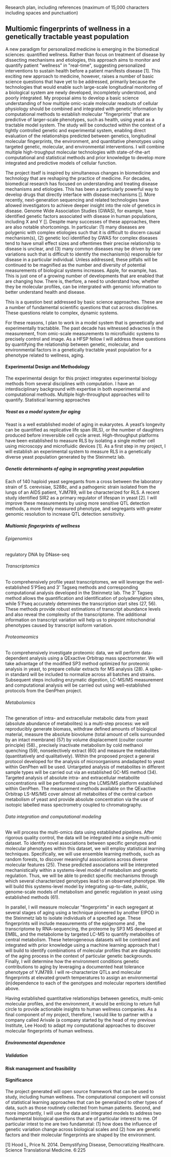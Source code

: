 Research plan, including references
(maximum of 15,000 characters including spaces and punctuation)

## Multiomic fingerprints of wellness in a genetically tractable yeast population

A new paradigm for personalized medicine is emerging in the biomedical sciences: quantified wellness. Rather than focus on treatment of disease by dissecting mechanisms and etiologies, this approach aims to monitor and quantify patient "wellness" in "real-time", suggesting personalized interventions to sustain health before a patient manifests disease [1]. This exciting new approach to medicine, however, raises a number of basic science questions that have yet to be addressed, primarily because the technologies that would enable such large-scale longitudinal monitoring of a biological system are newly developed, incompletely understood, and poorly integrated.  My proposal aims to develop a basic science understanding of how multiple omic-scale molecular readouts of cellular physiology should be combined and integrated with genetic information by computational methods to establish molecular "fingerprints" that are predictive of larger-scale phenotypes, such as health, using yeast as a tractable model system. The study will be conducted within the context of a tightly controlled genetic and experimental system, enabling direct evaluation of the relationships predicted between genetics, longitudinal molecular fingerprints, the environment, and quantitative phenotypes using targeted genetic, molecular, and environmental interventions. I will combine multiple high-troughput molecular technologies with state-of-the-art computational and statistical methods and prior knowledge to develop more integrated and predictive models of cellular function.

The project itself is inspired by simultaneous changes in biomedicine and technology that are reshaping the practice of medicine. For decades, biomedical research has focused on understanding and treating disease mechanisms and etiologies. This has been a particularly powerful way to develop drugs that directly interface with disease mechanisms []. More recently, next-generation sequencing and related technologies have allowed investigators to achieve deeper insight into the role of genetics in disease. Genome Wide Association Studies (GWAS), for example, have identified genetic factors associated with disease in human populations, including X and Y []. Despite many successes of these approaches, there are also notable shortcomings. In particular: (1) many diseases are polygenic with complex etiologies such that it is difficult to discern causal mechanism(s), (2) genetic loci identified by GWAS for complex diseases tend to have small effect sizes and oftentimes their precise relationship to disease is unclear, and (3) many common diseases may be driven by rare variations such that is difficult to identify the mechanism(s) responsible for disease in a particular individual. Unless addressed, these pitfalls will be continued to be magnified as the number and diversity of potential measurements of biological systems increases. Apple, for example, has. This is just one of a growing number of developments that are enabled that are changing how. There is, therfore, a need to understand how, whether they be molecular profiles, can be intergrated with genomic information to better understand health and disease.

This is a question best addressed by basic science approaches. These are a number of fundamental scientific questions that cut across disciplines. These questions relate to complex, dynamic systems.

For these reasons, I plan to work in a model system that is geneetically and experimentally tractabble. The past decade has witnessed advacnes in the measurement, from omic-scale measurements to microfluidic systems to precisely control and image. As a HFSP fellow I will address these questions by quantifying the relationship between genetic, molecular, and environmental factors in a genetically tractable yeast population for a phenotype related to wellness, aging.

#### Experimental Design and Methodology

The experimental design for this project integrates experimental biology methods from several disciplines with computation. I have an interdisciplinary background with expertise in both experimental and computational methods. Multiple high-throughput approaches will to quantify. Statistical learning approaches

##### Yeast as a model system for aging

Yeast is a well established model of aging in eukaryotes. A yeast’s longevity can be quantified as replicative life span (RLS), or the number of daughters produced before irreversible cell cycle arrest. High-throughput platforms have been established to measure RLS by isolating a single mother cell using microscopy and microfluidic devices [1]. As a first step in my project, I will establish an experimental system to measure RLS in a genetically diverse yeast population generated by the Steinmetz lab.  

##### Genetic determinants of aging in segregrating yeast population

Each of 140 haploid yeast segregants from a cross between the laboratory strain of S. cerevisiae, S288c, and a pathogenic strain isolated from the lungs of an AIDS patient, YJM789, will be characterized for RLS. A recent study identified SIR2 as a primary regulator of lifespan in yeast [2]. I will improve these measurements by using more sensitive QTL detection methods, a more finely measured phenotype, and segregants with greater genomic resolution to increase QTL detection sensitivity.

##### Multiomic fingerprints of wellness

###### Epigenomics

regulatory DNA by DNase-seq

###### Transcriptomics

To comprehensively profile yeast transcriptomes, we will leverage the well-established 5'PSeq and 3' Tagseq methods and corresponding computational analysis developed in the Steinmetz lab. The 3' Tagseq method allows the quantification and identification of polyadenylation sites, while 5'Pseq accurately determines the transcription start sites (27, 56). These methods provide robust estimations of transcript abundance levels and also reveal the complexity of the transcriptome. The additional information on transcript variation will help us to pinpoint mitochondrial phenotypes caused by transcript isoform variation.

###### Proteomeomics

To comprehensively investigate proteomic data, we will perform data-dependent analysis using a QExactive Orbitrap mass spectrometer. We will take advantage of the modified SP3 method optimized for proteomic analysis in yeast, to prepare cellular extracts for MS analysis (28). A spike-in standard will be included to normalize across all batches and strains. Subsequent steps including enzymatic digestion, LC-MS/MS measurement and computational analysis will be carried out using well-established protocols from the GenPhen project.

###### Metabolomics

The generation of intra- and extracellular metabolic data from yeast (absolute abundance of metabolites) is a multi-step process: we will reproducibly generate biomass, withdraw defined amounts of biological material, measure the absolute biovolume (total amount of cells surrounded by an intact membrane) (57) by volume displacement (coulter counter principle) (58)., precisely inactivate metabolism by cold methanol quenching (59), nonselectively extract (60) and measure the metabolites (quantitatively and qualitatively). Within the proposed project a general protocol developed for the analysis of microorganisms andadapted to yeast within GenPhen will be used. Untargeted analysis of metabolites in different sample types will be carried out via an established GC-MS method (34). Targeted analysis of absolute intra- and extracellular metabolite concentrations will be performed using the LCMS/MS platform established within GenPhen. The measurement methods available on the QExactive Orbitrap LS-MS/MS cover almost all metabolites of the central carbon metabolism of yeast and provide absolute concentration via the use of isotopic labelled mass spectrometry coupled to chromatography.

###### Data integration and computational modeling

We will process the multi-omics data using established pipelines. After rigorous quality control, the data will be integrated into a single multi-omic dataset. To identify novel associations between specific genotypes and molecular phenotypes within this dataset, we will employ statistical learning techniques. Specifically, we will use ensemble learning methods, such as random forests, to discover meaningful associations across diverse molecular features (25). These predicted associations will be interpreted mechanistically within a systems-level model of metabolism and genetic regulation. Thus, we will be able to predict specific mechanisms through which several characterized genotypes lead to an observed phenotype. We will build this systems-level model by integrating up-to-date, public, genome-scale models of metabolism and genetic regulation in yeast using established methods (61).

In parallel, I will measure molecular "fingerprints" in each segregant at several stages of aging using a technique pioneered by another EIPOD in the Steinmetz lab to isolate individuals of a specified age. These fingerprints will include measurements of the epigenome and , the transcriptome by RNA-sequencing, the proteome by SP3 MS developed at EMBL, and the metabolome by targeted LC-MS to quantify metabolites of central metabolism. These heterogeneous datasets will be combined and integrated with prior knowledge using a machine learning approach that I will build to identify combinations of molecular profiles that are diagnostic of the aging process in the context of particular genetic backgrounds. Finally, I will determine how the environment conditions genetic contributions to aging by leveraging a documented heat tolerance phenotype of YJM789. I will re-characterize QTLs and molecular fingerprints at elevated growth temperatures to assign an environmental (in)dependence to each of the genotypes and molecular reporters identified above.

Having established quantitative relationships between genetics, multi-omic molecular profiles, and the environment, it would be enticing to return full circle to provide actionable insights to human wellness companies. As a final component of my project, therefore, I would like to partner with a company called Arivale (a company started by the head of my previous Institute, Lee Hood) to adapt my computational approaches to discover molecular fingerprints of human wellness.

##### Environmental dependence

##### Validation

#### Risk management and feasibility

#### Significance

The project generated will open source framework that can be used to study, including human wellness. The computational component will consist of statistical learning approaches that can be generalized to other types of data, such as those routinely collected from human patients. Second, and more importantly, I will use the data and integrated models to address two fundamental biological questions that are of particular interest to me. Of particular intest to me are two fundamntal: (1) how does the influence of genetic variation change across biological scales and (2) how are genetic factors and their molecular fingerprints are shaped by the environment.

[1] Hood L, Price N. 2014. Demystifying Disease, Democratizing Healthcare. Science Translational Medicine. 6:225
